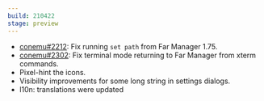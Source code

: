 ```yaml
---
build: 210422
stage: preview
---
```


* [conemu#2212](https://github.com/Maximus5/ConEmu/issues/2212): Fix running `set path` from Far Manager 1.75.
* [conemu#2302](https://github.com/Maximus5/ConEmu/issues/2302): Fix terminal mode returning to Far Manager from xterm commands.
* Pixel-hint the icons.
* Visibility improvements for some long string in settings dialogs.
* l10n: translations were updated

